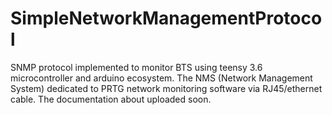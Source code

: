 # SimpleNetworkManagementProtocol
SNMP protocol implemented to monitor BTS using teensy 3.6 microcontroller and arduino ecosystem. The NMS (Network Management System) dedicated to PRTG network monitoring software via RJ45/ethernet cable.
The documentation about uploaded soon.
